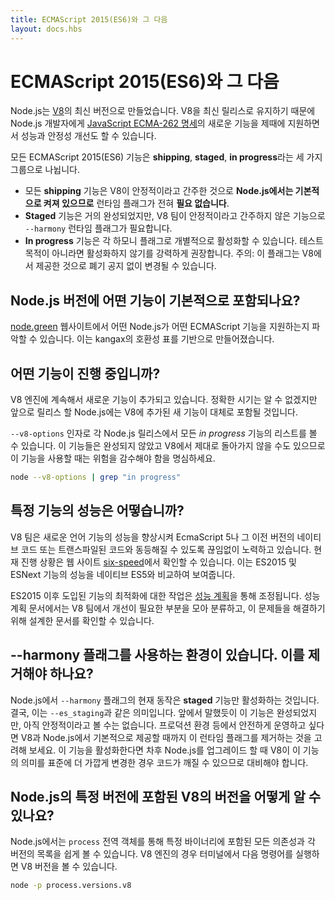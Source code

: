 ```yaml
---
title: ECMAScript 2015(ES6)와 그 다음
layout: docs.hbs
---
```


<!--
# ECMAScript 2015 (ES6) and beyond

Node.js is built against modern versions of [V8](https://v8.dev/). By keeping up-to-date with the latest releases of this engine, we ensure new features from the [JavaScript ECMA-262 specification](http://www.ecma-international.org/publications/standards/Ecma-262.htm) are brought to Node.js developers in a timely manner, as well as continued performance and stability improvements.

All ECMAScript 2015 (ES6) features are split into three groups for **shipping**, **staged**, and **in progress** features:

* All **shipping** features, which V8 considers stable, are turned **on by default on Node.js** and do **NOT** require any kind of runtime flag.
* **Staged** features, which are almost-completed features that are not considered stable by the V8 team, require a runtime flag: `--harmony`.
* **In progress** features can be activated individually by their respective harmony flag, although this is highly discouraged unless for testing purposes. Note: these flags are exposed by V8 and will potentially change without any deprecation notice.
-->

# ECMAScript 2015(ES6)와 그 다음

Node.js는 [V8](https://v8.dev/)의 최신 버전으로 만들었습니다.
V8을 최신 릴리스로 유지하기 때문에 Node.js 개발자에게
[JavaScript ECMA-262 명세](http://www.ecma-international.org/publications/standards/Ecma-262.htm)의
새로운 기능을 제때에 지원하면서 성능과 안정성 개선도 할 수 있습니다.

모든 ECMAScript 2015(ES6) 기능은 **shipping**, **staged**, **in progress**라는
세 가지 그룹으로 나뉩니다.

* 모든 **shipping** 기능은 V8이 안정적이라고 간주한 것으로
  **Node.js에서는 기본적으로 켜져 있으므로** 런타임 플래그가 전혀 **필요 없습니다**.
* **Staged** 기능은 거의 완성되었지만, V8 팀이 안정적이라고 간주하지 않은 기능으로
  `--harmony` 런타임 플래그가 필요합니다.
* **In progress** 기능은 각 하모니 플래그로 개별적으로 활성화할 수 있습니다. 테스트 목적이
  아니라면 활성화하지 않기를 강력하게 권장합니다. 주의: 이 플래그는 V8에서 제공한 것으로
  폐기 공지 없이 변경될 수 있습니다.

<!--
## Which features ship with which Node.js version by default?

The website [node.green](https://node.green/) provides an excellent overview over supported ECMAScript features in various versions of Node.js, based on kangax's compat-table.
-->

## Node.js 버전에 어떤 기능이 기본적으로 포함되나요?

[node.green](https://node.green/) 웹사이트에서 어떤 Node.js가 어떤 ECMAScript 기능을
지원하는지 파악할 수 있습니다. 이는 kangax의 호환성 표를 기반으로 만들어졌습니다.

<!--
## Which features are in progress?

New features are constantly being added to the V8 engine. Generally speaking, expect them to land on a future Node.js release, although timing is unknown.

You may list all the *in progress* features available on each Node.js release by grepping through the `--v8-options` argument. Please note that these are incomplete and possibly broken features of V8, so use them at your own risk:

```bash
node --v8-options | grep "in progress"
```
-->

## 어떤 기능이 진행 중입니까?

V8 엔진에 계속해서 새로운 기능이 추가되고 있습니다. 정확한 시기는 알 수 없겠지만
앞으로 릴리스 할 Node.js에는 V8에 추가된 새 기능이 대체로 포함될 것입니다.

`--v8-options` 인자로 각 Node.js 릴리스에서 모든 *in progress* 기능의 리스트를 볼 수
있습니다. 이 기능들은 완성되지 않았고 V8에서 제대로 돌아가지 않을 수도 있으므로 이 기능을 사용할 때는
위험을 감수해야 함을 명심하세요.

```bash
node --v8-options | grep "in progress"
```

<!--
## What about the performance of a particular feature?

The V8 team is constantly working to improve the performance of new language features to eventually reach parity with their transpiled or native counterparts in EcmaScript 5 and earlier. The current progress there is tracked on the website [six-speed](https://fhinkel.github.io/six-speed), which shows the performance of ES2015 and ESNext features compared to their native ES5 counterparts.

The work on optimizing features introduced with ES2015 and beyond is coordinated via a [performance plan](https://docs.google.com/document/d/1EA9EbfnydAmmU_lM8R_uEMQ-U_v4l9zulePSBkeYWmY), where the V8 team gathers and coordinates areas that need improvement, and design documents to tackle those problems.
-->

## 특정 기능의 성능은 어떻습니까?

V8 팀은 새로운 언어 기능의 성능을 향상시켜 EcmaScript 5나 그 이전 버전의 네이티브 코드 또는
트랜스파일된 코드와 동등해질 수 있도록 끊임없이 노력하고 있습니다. 현재 진행 상황은 웹 사이트 
[six-speed](https://fhinkel.github.io/six-speed)에서 확인할 수 있습니다. 이는 ES2015 
및 ESNext 기능의 성능을 네이티브 ES5와 비교하여 보여줍니다.

ES2015 이후 도입된 기능의 최적화에 대한 작업은 
[성능 계획](https://docs.google.com/document/d/1EA9EbfnydAmmU_lM8R_uEMQ-U_v4l9zulePSBkeYWmY)을 통해 조정됩니다. 
성능 계획 문서에서는 V8 팀에서 개선이 필요한 부분을 모아 분류하고, 이 문제들을 해결하기 위해 
설계한 문서를 확인할 수 있습니다.

<!--
## I have my infrastructure set up to leverage the --harmony flag. Should I remove it?

The current behaviour of the `--harmony` flag on Node.js is to enable **staged** features only. After all, it is now a synonym of `--es_staging`. As mentioned above, these are completed features that have not been considered stable yet. If you want to play safe, especially on production environments, consider removing this runtime flag until it ships by default on V8 and, consequently, on Node.js. If you keep this enabled, you should be prepared for further Node.js upgrades to break your code if V8 changes their semantics to more closely follow the standard.
-->

## --harmony 플래그를 사용하는 환경이 있습니다. 이를 제거해야 하나요?

Node.js에서 `--harmony` 플래그의 현재 동작은 **staged** 기능만 활성화하는 것입니다. 결국,
이는 `--es_staging`과 같은 의미입니다. 앞에서 말했듯이 이 기능은 완성되었지만, 아직 안정적이라고
볼 수는 없습니다. 프로덕션 환경 등에서 안전하게 운영하고 싶다면 V8과 Node.js에서 기본적으로
제공할 때까지 이 런타임 플래그를 제거하는 것을 고려해 보세요. 이 기능을 활성화한다면 차후 Node.js를
업그레이드 할 때 V8이 이 기능의 의미를 표준에 더 가깝게 변경한 경우 코드가 깨질 수 있으므로
대비해야 합니다.

<!--
## How do I find which version of V8 ships with a particular version of Node.js?

Node.js provides a simple way to list all dependencies and respective versions that ship with a specific binary through the `process` global object. In case of the V8 engine, type the following in your terminal to retrieve its version:

```bash
node -p process.versions.v8
```
-->

## Node.js의 특정 버전에 포함된 V8의 버전을 어떻게 알 수 있나요?

Node.js에서는 `process` 전역 객체를 통해 특정 바이너리에 포함된 모든 의존성과 각 버전의 목록을
쉽게 볼 수 있습니다. V8 엔진의 경우 터미널에서 다음 명령어를 실행하면 V8 버전을 볼 수 있습니다.

```bash
node -p process.versions.v8
```
